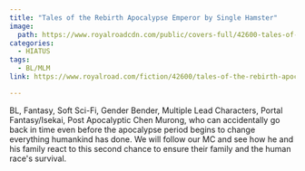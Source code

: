 ```yaml
---
title: "Tales of the Rebirth Apocalypse Emperor by Single Hamster"
image:
  path: https://www.royalroadcdn.com/public/covers-full/42600-tales-of-the-rebirth-apocalypse-emperor.jpg
categories:
  - HIATUS
tags:
  - BL/MLM
link: https://www.royalroad.com/fiction/42600/tales-of-the-rebirth-apocalypse-emperor

---
```

BL, Fantasy, Soft Sci-Fi, Gender Bender, Multiple Lead Characters, Portal Fantasy/Isekai, Post Apocalyptic
Chen Murong, who can accidentally go back in time even before the apocalypse period begins to change everything humankind has done. We will follow our MC and see how he and his family react to this second chance to ensure their family and the human race's survival.